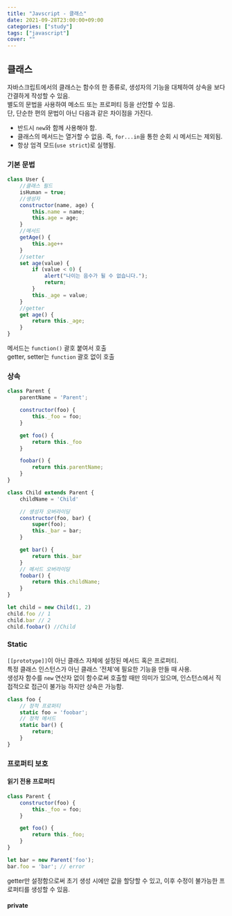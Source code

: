 ```yaml
---
title: "Javscript - 클래스"
date: 2021-09-28T23:00:00+09:00
categories: ["study"]
tags: ["javascript"]
cover: ""
---
```

## 클래스
자바스크립트에서의 클래스는 함수의 한 종류로, 생성자의 기능을 대체하여 상속을 보다 간결하게 작성할 수 있음.<br>
별도의 문법을 사용하여 메소드 또는 프로퍼티 등을 선언할 수 있음.<br>
단, 단순한 편의 문법이 아닌 다음과 같은 차이점을 가진다.
- 반드시 `new`와 함께 사용해야 함.
- 클래스의 메서드는 열거할 수 없음. 즉, `for...in`을 통한 순회 시 메서드는 제외됨.
- 항상 엄격 모드(`use strict`)로 실행됨.

### 기본 문법
```js
class User {
    //클래스 필드
    isHuman = true;
    //생성자
    constructor(name, age) {
        this.name = name;
        this.age = age;
    }
    //메서드
    getAge() {
        this.age++
    }
    //setter
    set age(value) {
        if (value < 0) {
            alert("나이는 음수가 될 수 없습니다.");
            return;
        }
        this._age = value;
    }
    //getter
    get age() {
        return this._age;
    }
}
```
메서드는 `function()` 괄호 붙여서 호출<br>
getter, setter는 `function` 괄호 없이 호출

### 상속
```js
class Parent {
    parentName = 'Parent';

    constructor(foo) {
        this._foo = foo;
    }

    get foo() {
        return this._foo
    }

    foobar() {
        return this.parentName;
    }
}

class Child extends Parent {
    childName = 'Child'

    // 생성자 오버라이딩
    constructor(foo, bar) {
        super(foo);
        this._bar = bar;
    }

    get bar() {
        return this._bar
    }
    // 메서드 오버라이딩
    foobar() {
        return this.childName;
    }
}

let child = new Child(1, 2)
child.foo // 1
child.bar // 2
child.foobar() //Child
```

### Static
`[[prototype]]`이 아닌 클래스 자체에 설정된 메서드 혹은 프로퍼티.<br>
특정 클래스 인스턴스가 아닌 클래스 '전체'에 필요한 기능을 만들 때 사용.<br>
생성자 함수를 `new` 연산자 없이 함수로써 호출할 때만 의미가 있으며, 인스턴스에서 직접적으로 접근이 불가능 하지만 상속은 가능함.

```js
class foo {
    // 정적 프로퍼티
    static foo = 'foobar';
    // 정적 메서드
    static bar() {
        return;
    }
}
```

### 프로퍼티 보호
#### 읽기 전용 프로퍼티
```js
class Parent {
    constructor(foo) {
        this._foo = foo;
    }

    get foo() {
        return this._foo;
    }
}

let bar = new Parent('foo');
bar.foo = 'bar'; // error
```
getter만 설정함으로써 초기 생성 시에만 값을 할당할 수 있고, 이후 수정이 불가능한 프로퍼티를 생성할 수 있음.

#### private
